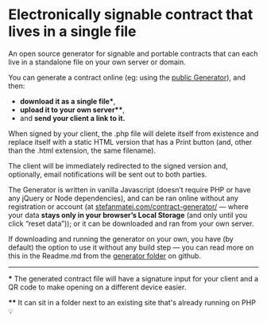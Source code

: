 # Electronically signable contract that lives in a single file

An open source generator for signable and portable contracts that can each live in a standalone file on your own server or domain.

You can generate a contract online (eg: using the [public Generator](https://stefanmatei.com/contract-generator/edit)), and then:
- **download it as a single file&ast;**,
- **upload it to your own server&ast;&ast;**,
- and **send your client a link to it.**

When signed by your client, the .php file will delete itself from existence and replace itself with a static HTML version that has a Print button (and, other than the .html extension, the same filename).

The client will be immediately redirected to the signed version and, optionally, email notifications will be sent out to both parties. 

The Generator is written in vanilla Javascript (doesn’t require PHP or have any jQuery or Node dependencies), and can be ran online without any registration or account (at [stefanmatei.com/contract-generator/](https://stefanmatei.com/contract-generator/edit) — where your data **stays only in your browser’s Local Storage** (and only until you click “reset data”)); or it can be downloaded and ran from your own server. 

If downloading and running the generator on your own, you have (by default) the option to use it without any build step — you can read more on this in the Readme.md from the [generator folder](https://github.com/nonsalant/contract/tree/master/generator) on github.

---

<b>&ast;</b> The generated contract file will have a signature input for your client and a QR code to make opening on a different device easier.

<b>&ast;&ast;</b> It can sit in a folder next to an existing site that's already running on PHP 💡
